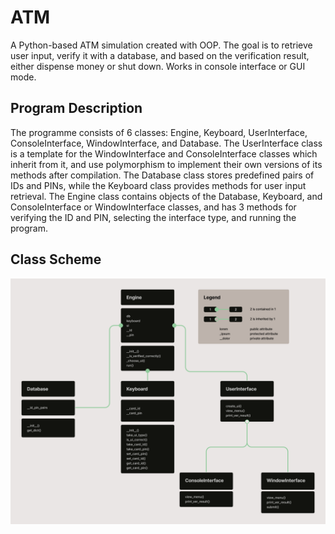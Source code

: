 # ATM
A Python-based ATM simulation created with OOP. The goal is to retrieve user input, verify it with a database, and based on the verification result, either dispense money or shut down. Works in console interface or GUI mode.

## Program Description
The programme consists of 6 classes: Engine, Keyboard, UserInterface, ConsoleInterface, WindowInterface, and Database. The UserInterface class is a template for the WindowInterface and ConsoleInterface classes which inherit from it, and use polymorphism to implement their own versions of its methods after compilation. The Database class stores predefined pairs of IDs and PINs, while the Keyboard class provides methods for user input retrieval. The Engine class contains objects of the Database, Keyboard, and ConsoleInterface or WindowInterface classes, and has 3 methods for verifying the ID and PIN, selecting the interface type, and running the program.

## Class Scheme
![Class scheme of an ATM simulation](https://github.com/NakerTheFirst/ATM/blob/main/scheme.png)
